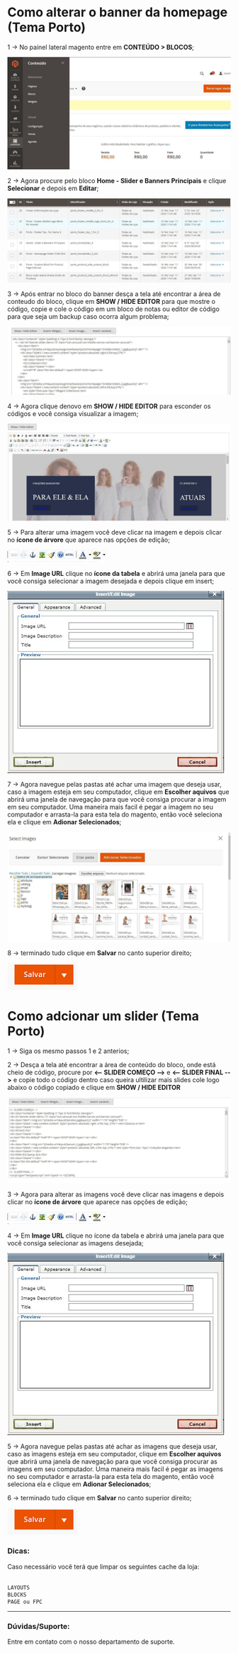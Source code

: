 # Como alterar o banner da homepage (Tema Porto)

1 -> No painel lateral magento entre em **CONTEÚDO > BLOCOS**;

![banner_porto](https://github.com/Oficina-do-Dev/Tutoriais/blob/main/Magento_2/034%20-%20Alterar%20imagem%20do%20Slider%20no%20Tema%20PORTO/images/image1.jpg)

2 -> Agora procure pelo bloco **Home - Slider e Banners Principais** e clique **Selecionar** e depois em **Editar**;

![banner_porto](https://github.com/Oficina-do-Dev/Tutoriais/blob/main/Magento_2/034%20-%20Alterar%20imagem%20do%20Slider%20no%20Tema%20PORTO/images/image2.jpg)

3 -> Após entrar no bloco do banner desça a tela até encontrar a área de conteudo do bloco, clique em **SHOW / HIDE EDITOR** para que mostre o código, copie e cole o código em um bloco de notas ou editor de código para que seja um backup caso ocorra algum problema;

![banner_porto](https://github.com/Oficina-do-Dev/Tutoriais/blob/main/Magento_2/034%20-%20Alterar%20imagem%20do%20Slider%20no%20Tema%20PORTO/images/image3.jpg)

4 -> Agora clique denovo em **SHOW / HIDE EDITOR** para esconder os códigos e você consiga visualizar a imagem;

![banner_porto](https://github.com/Oficina-do-Dev/Tutoriais/blob/main/Magento_2/034%20-%20Alterar%20imagem%20do%20Slider%20no%20Tema%20PORTO/images/image4.jpg)

5 -> Para alterar uma imagem você deve clicar na imagem e depois clicar no **ícone de árvore** que aparece nas opções de edição;

![banner_porto](https://github.com/Oficina-do-Dev/Tutoriais/blob/main/Magento_2/034%20-%20Alterar%20imagem%20do%20Slider%20no%20Tema%20PORTO/images/image5.jpg)

6 -> Em **Image URL** clique no **ícone da tabela** e abrirá uma janela para que você consiga selecionar a imagem desejada e depois clique em insert;

![banner_porto](https://github.com/Oficina-do-Dev/Tutoriais/blob/main/Magento_2/034%20-%20Alterar%20imagem%20do%20Slider%20no%20Tema%20PORTO/images/image6.jpg)

7 -> Agora navegue pelas pastas até achar uma imagem que deseja usar, caso a imagem esteja em seu computador, clique em **Escolher aquivos** que abrirá uma janela de navegação para que você consiga procurar a imagem em seu computador. Uma maneira mais facil é pegar a imagem no seu computador e arrasta-la para esta tela do magento, então você seleciona ela e clique em **Adionar Selecionados**;

![banner_porto](https://github.com/Oficina-do-Dev/Tutoriais/blob/main/Magento_2/034%20-%20Alterar%20imagem%20do%20Slider%20no%20Tema%20PORTO/images/image7.jpg)

8 -> terminado tudo clique em **Salvar** no canto superior direito;

![banner_porto](https://github.com/Oficina-do-Dev/Tutoriais/blob/main/Magento_2/034%20-%20Alterar%20imagem%20do%20Slider%20no%20Tema%20PORTO/images/image9.jpg)

# Como adcionar um slider (Tema Porto)

1 -> Siga os mesmo passos 1 e 2 anterios;

2 -> Desça a tela até encontrar a área de conteúdo do bloco, onde está cheio de código, procure por **<-- SLIDER COMEÇO -->** e **<-- SLIDER FINAL -->**  e copie todo o código dentro caso queira ultilizar mais slides cole logo abaixo o código copiado e clique em **SHOW / HIDE EDITOR** 

![banner_porto](https://github.com/Oficina-do-Dev/Tutoriais/blob/main/Magento_2/034%20-%20Alterar%20imagem%20do%20Slider%20no%20Tema%20PORTO/images/image8.jpg)

3 -> Agora para alterar as imagens você deve clicar nas imagens e depois clicar no **ícone de árvore** que aparece nas opções de edição;

![banner_porto](https://github.com/Oficina-do-Dev/Tutoriais/blob/main/Magento_2/034%20-%20Alterar%20imagem%20do%20Slider%20no%20Tema%20PORTO/images/image5.jpg)

4 -> Em **Image URL** clique no ícone da tabela e abrirá uma janela para que você consiga selecionar as imagens desejada;

![banner_porto](https://github.com/Oficina-do-Dev/Tutoriais/blob/main/Magento_2/034%20-%20Alterar%20imagem%20do%20Slider%20no%20Tema%20PORTO/images/image6.jpg)

5 -> Agora navegue pelas pastas até achar as imagens que deseja usar, caso as imagens esteja em seu computador, clique em **Escolher aquivos** que abrirá uma janela de navegação para que você consiga procurar as imagens em seu computador. Uma maneira mais facil é pegar as imagens no seu computador e arrasta-la para esta tela do magento, então você seleciona ela e clique em **Adionar Selecionados**;

6 -> terminado tudo clique em **Salvar** no canto superior direito;

![banner_porto](https://github.com/Oficina-do-Dev/Tutoriais/blob/main/Magento_2/034%20-%20Alterar%20imagem%20do%20Slider%20no%20Tema%20PORTO/images/image9.jpg)

### Dicas:
Caso necessário você terá que limpar os seguintes cache da loja:

```

LAYOUTS
BLOCKS
PAGE ou FPC

```

<hr>

### Dúvidas/Suporte:
Entre em contato com o nosso departamento de suporte.